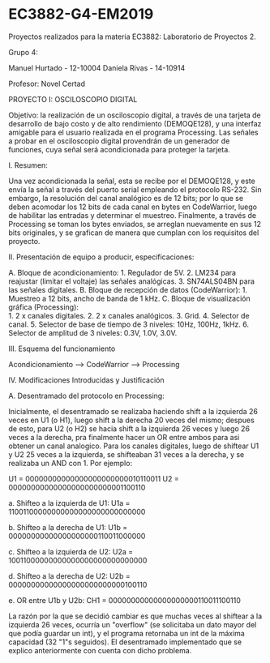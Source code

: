 # EC3882-G4-EM2019
Proyectos realizados para la materia EC3882: Laboratorio de Proyectos 2.

Grupo 4:

Manuel Hurtado - 12-10004
Daniela Rivas - 14-10914

Profesor: Novel Certad



PROYECTO I: OSCILOSCOPIO DIGITAL 

Objetivo: la realización de un osciloscopio digital, a través de una tarjeta de desarrollo de bajo costo y de alto rendimiento (DEMOQE128), y una interfaz amigable para el usuario realizada en el programa Processing. Las señales a probar en el osciloscopio digital provendrán de un generador de funciones, cuya señal será acondicionada para proteger la tarjeta.

I.	Resumen: 

   Una vez acondicionada la señal, esta se recibe por el DEMOQE128, y este envía la señal a través del puerto serial empleando el protocolo RS-232. Sin embargo, la resolución del canal analógico es de 12 bits; por lo que se deben acomodar los 12 bits de cada canal en bytes en CodeWarrior, luego de habilitar las entradas y determinar el muestreo. Finalmente, a través de Processing se toman los bytes enviados, se arreglan nuevamente en sus 12 bits originales, y se grafican de manera que cumplan con los requisitos del proyecto.

II.	Presentación de equipo a producir, especificaciones:

  A.	Bloque de acondicionamiento:
      1.	Regulador de 5V.
      2.	LM234 para reajustar (limitar el voltaje) las señales analógicas.
      3.	SN74ALS04BN para las señales digitales.
  B.	Bloque de recepción de datos (CodeWarrior):
      1.	Muestreo a 12 bits, ancho de banda de 1 kHz.
  C.	Bloque de visualización gráfica (Processing):  
      1.	2 x canales digitales.
      2.	2 x canales analógicos.
      3.	Grid.
      4.	Selector de canal. 
      5.	Selector de base de tiempo de 3 niveles: 10Hz, 100Hz, 1kHz.
      6.	Selector de amplitud de 3 niveles: 0.3V, 1.0V, 3.0V.

III. Esquema del funcionamiento

   Acondicionamiento  -->  CodeWarrior  -->  Processing

IV.	Modificaciones Introducidas y Justificación
  
  A.	Desentramado del protocolo en Processing: 
   
   Inicialmente, el desentramado se realizaba haciendo shift a la izquierda 26 veces en U1 (o H1), luego shift a la derecha 20 veces del mismo; despues de esto, para U2 (o H2) se hacia shift a la izquierda 26 veces y luego 26 veces a la derecha, pra finalmente hacer un OR entre ambos para asi obtener un canal analogico. Para los canales digitales, luego de shiftear U1 y U2 25 veces a la izquierda, se shifteaban 31 veces a la derecha, y se realizaba un AND con 1. Por ejemplo:
        
U1 = 00000000000000000000000010110011
U2 = 00000000000000000000000001100110

  a. Shifteo a la izquierda de U1:
  U1a = 11001100000000000000000000000000

  b. Shifteo a la derecha de U1:
  U1b = 00000000000000000000110011000000

  c. Shifteo a la izquierda de U2:
  U2a = 10011000000000000000000000000000

  d. Shifteo a la derecha de U2:
  U2b = 00000000000000000000000000100110

  e. OR entre U1b y U2b:
  CH1 = 00000000000000000000110011100110

   La razón por la que se decidió cambiar es que muchas veces al shiftear a la izquierda 26 veces, ocurría un "overflow" (se solicitaba un dato mayor del que podía guardar un int), y el programa retornaba un int de la máxima capacidad (32 "1"s seguidos). El desentramado implementado que se explico anteriormente con cuenta con dicho problema. 
   
   
